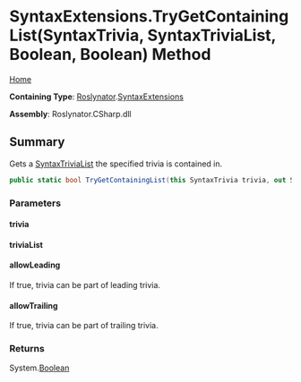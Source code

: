 # SyntaxExtensions\.TryGetContainingList\(SyntaxTrivia, SyntaxTriviaList, Boolean, Boolean\) Method <a name="_Top"></a>

[Home](../../../README.md)

**Containing Type**: [Roslynator](../../README.md#_Top)\.[SyntaxExtensions](../README.md#_Top)

**Assembly**: Roslynator\.CSharp\.dll

## Summary

Gets a [SyntaxTriviaList](https://docs.microsoft.com/en-us/dotnet/api/microsoft.codeanalysis.syntaxtrivialist) the specified trivia is contained in\.

```csharp
public static bool TryGetContainingList(this SyntaxTrivia trivia, out SyntaxTriviaList triviaList, bool allowLeading = true, bool allowTrailing = true)
```

### Parameters

#### trivia

#### triviaList

#### allowLeading

If true, trivia can be part of leading trivia\.

#### allowTrailing

If true, trivia can be part of trailing trivia\.

### Returns

System\.[Boolean](https://docs.microsoft.com/en-us/dotnet/api/system.boolean)

